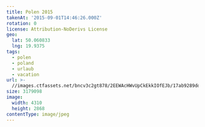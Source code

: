 ```yaml
---
title: Polen 2015
takenAt: '2015-09-01T14:46:26.000Z'
rotation: 0
license: Attribution-NoDerivs License
geo:
  lat: 50.060833
  lng: 19.9375
tags:
  - polen
  - poland
  - urlaub
  - vacation
url: >-
  //images.ctfassets.net/bncv3c2gt878/2EEWAcHWvUpCkEkkIOfEJb/17ab9289dd3d07a7234b7c115fd38f18/polen-2015_25656866860_o
size: 3179098
image:
  width: 4310
  height: 2868
contentType: image/jpeg
---
```


